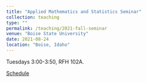 ```yaml
---
title: "Applied Mathematics and Statistics Seminar"
collection: teaching
type: ""
permalink: /teaching/2021-fall-seminar
venue: "Boise State University"
date: 2021-08-24
location: "Boise, Idaho"
---
```


Tuesdays 3:00-3:50, RFH 102A.

[Schedule](https://jodimead.github.io/files/Calendar_Fall_2021.pdf)

